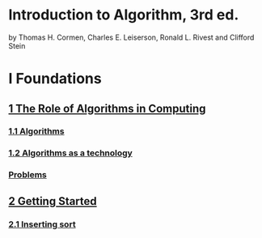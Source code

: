# Introduction to Algorithm, 3rd ed.
by Thomas H. Cormen, Charles E. Leiserson, Ronald L. Rivest and Clifford Stein
  
# I  Foundations
 ## [1  The Role of Algorithms in Computing](https://github.com/zhengnengchen/CLRS/tree/master/chapter1)
  ### [1.1 Algorithms](https://github.com/zhengnengchen/CLRS/blob/master/chapter1/exercises1-1.md)
  ### [1.2 Algorithms as a technology](https://github.com/zhengnengchen/CLRS/blob/master/chapter1/exercises1-2.md)
  ### [Problems](https://github.com/zhengnengchen/CLRS/blob/master/chapter1/problems.md)
 ## [2  Getting Started](https://github.com/zhengnengchen/CLRS/tree/master/chapter2)
  ### [2.1 Inserting sort](https://github.com/zhengnengchen/CLRS/blob/master/chapter2/exercises2-1.md)
